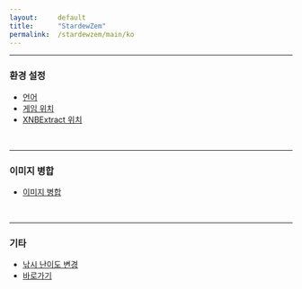 ```yaml
---
layout:     default
title:      "StardewZem"
permalink:  /stardewzem/main/ko
---
```


---
### **환경 설정**

* [언어](/stardewzem/config/language/ko)
* [게임 위치](/stardewzem/config/game_path/ko)
* [XNBExtract 위치](/stardewzem/config/xnb_extract_path/ko)

<br/>

---
### **이미지 병합**

* [이미지 병합](/stardewzem/image_weaver/image_weaver/ko)

<br/>

---
### **기타**

* [낚시 난이도 변경](/stardewzem/misc/fish_difficulty/ko)
* [바로가기](/stardewzem/misc/shortcuts/ko)

<br/>
